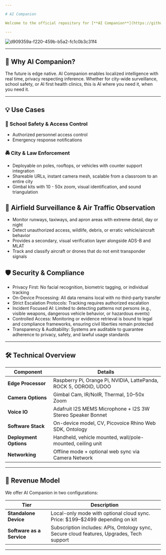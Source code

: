 ```yaml
---

# AI Companion

Welcome to the official repository for [**AI Companion**](https://github.com/caddison/AICompanion) — a revolutionary portable AI assistant integrating computer vision, multilingual AI models, and voice control, to solve real world problems across security, education, health, and automation.

---
```


![d909359a-f220-459b-b5a2-fc1c0b3c31f4](https://github.com/user-attachments/assets/b2999b3b-e889-4775-8fe4-94e0b45f5290)

---

## 🚀 Why AI Companion?

The future is edge native. AI Companion enables localized intelligence with real time, privacy respecting inference. Whether for city-wide surveillance, school safety, or AI first health clinics, this is AI where you need it, when you need it.

---

## 💡 Use Cases

### 🏫 School Safety & Access Control

* Authorized personnel access control
* Emergency response notifications 
  
### 🚔 City & Law Enforcement

* Deployable on poles, rooftops, or vehicles with counter support integration
* Shareable URLs, instant camera mesh, scalable from a classroom to an entire city
* Gimbal kits with 10 - 50x zoom, visual identification, and sound triangulation

## 🔎 Airfield Surveillance & Air Traffic Observation
* Monitor runways, taxiways, and apron areas with extreme detail, day or night
* Detect unauthorized access, wildlife, debris, or erratic vehicle/aircraft behavior
* Provides a secondary, visual verification layer alongside ADS-B and MLAT
* Track and classify aircraft or drones that do not emit transponder signals

## 🛡️ Security & Compliance
* Privacy First: No facial recognition, biometric tagging, or individual tracking
* On-Device Processing: All data remains local with no third-party transfer
* Strict Escalation Protocols: Tracking requires authorized escalation
* Incident Focused AI: Limited to detecting patterns not persons (e.g., visible weapons, dangerous vehicle behavior, or hazardous events)
* Controlled Access: Monitoring or evidence retrieval is bound to legal and compliance frameworks, ensuring civil liberties remain protected
* Transparency & Auditability: Systems are auditable to guarantee adherence to privacy, safety, and lawful usage standards
  
---

## 🛠️ Technical Overview

| Component              | Details                                                             |
| ---------------------- | ------------------------------------------------------------------- |
| **Edge Processor**     | Raspberry Pi, Orange Pi, NVIDIA, LattePanda, ROCK 5, ODROID, UDOO   |
| **Camera Options**     | Gimbal Cam, IR/NoIR, Thermal, 10–50x Zoom                           |
| **Voice IO**           | Adafruit I2S MEMS Microphone + I2S 3W Stereo Speaker Bonnet         |
| **Software Stack**     | On-device model, CV, Picovoice Rhino Web SDK, Ontology              |
| **Deployment Options** | Handheld, vehicle mounted, wall/pole-mounted, ceiling unit          |
| **Networking**         | Offline mode + optional web sync via Camera Network                 |

---

## 💼 Revenue Model

We offer AI Companion in two configurations:

| Tier                                   | Description                                                                               |
| -------------------------------------- | ----------------------------------------------------------------------------------------- |
| **Standalone Device**                  | Local-only mode with optional cloud sync. Price: \$199–\$2499 depending on kit            |
| **Software as a Service**              | Subscription includes: APIs, Ontology sync, Secure cloud features, Upgrades, Tech support |

---

